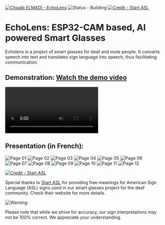 [![Choaib ELMADI - EchoLens](https://img.shields.io/badge/Choaib_ELMADI-EchoLens-8800dd)](https://elmadichoaib.vercel.app) ![Status - Building](https://img.shields.io/badge/Status-Building-2bd729) [![Credit - Start ASL](https://img.shields.io/badge/Credit-Start_ASL-3b8af2)](https://www.startasl.com/)

# EchoLens: ESP32-CAM based, AI powered Smart Glasses

Echolens is a project of smart glasses for deaf and mute people. It converts speech into text and translates sign language into speech, thus facilitating communication.

## Demonstration: [Watch the demo video](Media/Demo/Video%20Demo.mp4)

<video controls>
  <source src="Media/Demo/Video Demo.mp4" type="video/mp4">
  Your browser does not support the video tag.
</video>

## Presentation (in French):

![Page 01](./Media/Docs/EchoLens/01.jpg)
![Page 02](./Media/Docs/EchoLens/02.jpg)
![Page 03](./Media/Docs/EchoLens/03.jpg)
![Page 04](./Media/Docs/EchoLens/04.jpg)
![Page 05](./Media/Docs/EchoLens/05.jpg)
![Page 06](./Media/Docs/EchoLens/06.jpg)
![Page 07](./Media/Docs/EchoLens/07.jpg)
![Page 08](./Media/Docs/EchoLens/08.jpg)
![Page 09](./Media/Docs/EchoLens/09.jpg)
![Page 10](./Media/Docs/EchoLens/10.jpg)
![Page 11](./Media/Docs/EchoLens/11.jpg)
![Page 12](./Media/Docs/EchoLens/12.jpg)

[![Credit - Start ASL](https://img.shields.io/badge/Credit-Start_ASL-3b8af2?style=for-the-badge)](https://www.startasl.com/)

Special thanks to [Start ASL](https://www.startasl.com/) for providing free meanings for American Sign Language (ASL) signs used in our smart glasses project for the deaf community. Check their website for more details.

![Warning:](https://img.shields.io/badge/Warning%3A-fb151a?style=for-the-badge)

Please note that while we strive for accuracy, our sign interpretations may not be 100% correct. We appreciate your understanding.
